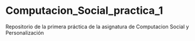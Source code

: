 # Computacion_Social_practica_1
Repositorio de la primera práctica de la asignatura de Computacion Social y Personalización
